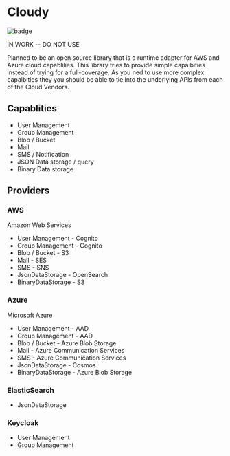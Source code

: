 # Cloudy
![badge](https://img.shields.io/endpoint?url=https://gist.githubusercontent.com/wtiger001/3652cbbb7e810afda7a001bf1859e16c/raw/cloudy-coverage.json)

IN WORK -- DO NOT USE 

Planned to be an open source library that is a runtime adapter for AWS and Azure cloud capablilies. This library tries to provide simple capalbities instead of trying for a full-coverage. As you ned to use more complex capalbities they you should be able to tie into the underlying APIs from each of the Cloud Vendors.

## Capablities

- User Management
- Group Management
- Blob / Bucket 
- Mail
- SMS / Notification
- JSON Data storage / query
- Binary Data storage

## Providers

### AWS
Amazon Web Services 
- User Management - Cognito
- Group Management - Cognito
- Blob / Bucket - S3
- Mail - SES
- SMS - SNS
- JsonDataStorage - OpenSearch
- BinaryDataStorage - S3

### Azure
Microsoft Azure
- User Management - AAD
- Group Management - AAD
- Blob / Bucket - Azure Blob Storage
- Mail - Azure Communication Services
- SMS - Azure Communication Services
- JsonDataStorage - Cosmos
- BinaryDataStorage - Azure Blob Storage

### ElasticSearch
- JsonDataStorage

### Keycloak
- User Management
- Group Management
